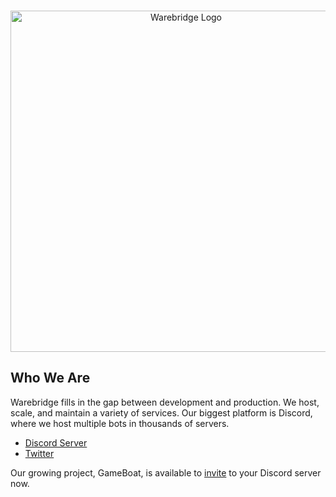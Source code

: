 <div align="center">
	<br />
	<p>
		<a href="https://warebridge.com"><img src="https://imgur.com/J3dg6sS.png" width="546" alt="Warebridge Logo" /></a>
	</p>
</div>

## Who We Are

Warebridge fills in the gap between development and production. We host, scale, and maintain a variety of services. Our biggest platform is Discord, where we host multiple bots in thousands of servers.

- [Discord Server]
- [Twitter]

Our growing project, GameBoat, is available to [invite] to your Discord server now.

[Discord server]: https://discord.gg/uNTefVFPBn
[Twitter]: https://twitter.com/warebridgecom
[invite]: https://gameboat.app/invite
